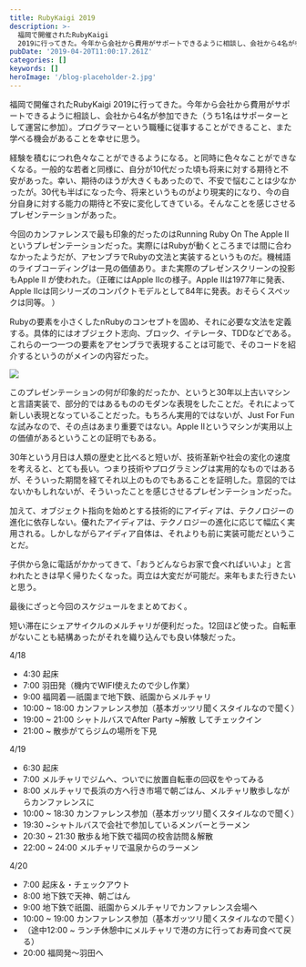 ```yaml
---
title: RubyKaigi 2019
description: >-
  福岡で開催されたRubyKaigi
  2019に行ってきた。今年から会社から費用がサポートできるように相談し、会社から4名が参加できた（うち1名はサポーターとして運営に参加）。プログラマーという職種に従事することができること、また学べる機会があることを幸せに思う。
pubDate: '2019-04-20T11:00:17.261Z'
categories: []
keywords: []
heroImage: '/blog-placeholder-2.jpg'
---
```


福岡で開催されたRubyKaigi 2019に行ってきた。今年から会社から費用がサポートできるように相談し、会社から4名が参加できた（うち1名はサポーターとして運営に参加）。プログラマーという職種に従事することができること、また学べる機会があることを幸せに思う。

経験を積むにつれ色々なことができるようになる。と同時に色々なことができなくなる。一般的な若者と同様に、自分が10代だった頃も将来に対する期待と不安があった。幸い、期待のほうが大きくもあったので、不安で悩むことは少なかったが。30代も半ばになった今、将来というものがより現実的になり、今の自分自身に対する能力の期待と不安に変化してきている。そんなことを感じさせるプレゼンテーションがあった。

今回のカンファレンスで最も印象的だったのはRunning Ruby On The Apple IIというプレゼンテーションだった。実際にはRubyが動くところまでは間に合わなかったようだが、アセンブラでRubyの文法と実装するというものだ。機械語のライブコーディングは一見の価値あり。また実際のプレゼンスクリーンの投影もApple II が使われた。（正確にはApple IIcの様子。Apple IIは1977年に発表、Apple IIcは同シリーズのコンパクトモデルとして84年に発表。おそらくスペックは同等。 ）

Rubyの要素を小さくしたnRubyのコンセプトを固め、それに必要な文法を定義する。具体的にはオブジェクト志向、ブロック、イテレータ、TDDなどである。これらの一つ一つの要素をアセンブラで表現することは可能で、そのコードを紹介するというのがメインの内容だった。

![](/astro/img/1__9wxLuDB96ce__szMlfna5Kw.jpeg)

このプレゼンテーションの何が印象的だったか、というと30年以上古いマシンと言語実装で、部分的ではあるもののモダンな表現をしたことだ。それによって新しい表現となっていることだった。もちろん実用的ではないが、Just For Funな試みなので、その点はあまり重要ではない。Apple IIというマシンが実用以上の価値があるということの証明でもある。

30年という月日は人類の歴史と比べると短いが、技術革新や社会の変化の速度を考えると、とても長い。つまり技術やプログラミングは実用的なものではあるが、そういった期間を経てそれ以上のものでもあることを証明した。意図的ではないかもしれないが、そういったことを感じさせるプレゼンテーションだった。

加えて、オブジェクト指向を始めとする技術的にアイディアは、テクノロジーの進化に依存しない。優れたアイディアは、テクノロジーの進化に応じて幅広く実用される。しかしながらアイディア自体は、それよりも前に実装可能だということだ。

子供から急に電話がかかってきて、「おうどんならお家で食べればいいよ」と言われたときは早く帰りたくなった。両立は大変だが可能だ。来年もまた行きたいと思う。

最後にざっと今回のスケジュールをまとめておく。

短い滞在にシェアサイクルのメルチャリが便利だった。12回ほど使った。自転車がないことも結構あったがそれを織り込んでも良い体験だった。

4/18

*   4:30 起床
*   7:00 羽田発（機内でWIFI使えたので少し作業）
*   9:00 福岡着 — 祇園まで地下鉄、祇園からメルチャリ
*   10:00 ~ 18:00 カンファレンス参加（基本ガッツリ聞くスタイルなので聞く）
*   19:00 ~ 21:00 シャトルバスでAfter Party ~解散 してチェックイン
*   21:00 ~ 散歩がてらジムの場所を下見

4/19

*   6:30 起床
*   7:00 メルチャリでジムへ、ついでに放置自転車の回収をやってみる
*   8:00 メルチャリで長浜の方へ行き市場で朝ごはん、メルチャリ散歩しながらカンファレンスに
*   10:00 ~ 18:30 カンファレンス参加（基本ガッツリ聞くスタイルなので聞く）
*   19:30 ~シャトルバスで会社で参加しているメンバーとラーメン
*   20:30 ~ 21:30 散歩＆地下鉄で福岡の校舎訪問＆解散
*   22:00 ~ 24:00 メルチャリで温泉からのラーメン

4/20

*   7:00 起床＆・チェックアウト
*   8:00 地下鉄で天神、朝ごはん
*   9:00 地下鉄で祇園、祇園からメルチャリでカンファレンス会場へ
*   10:00 ~ 19:00 カンファレンス参加（基本ガッツリ聞くスタイルなので聞く）
*   （途中12:00 ~ ランチ休憩中にメルチャリで港の方に行ってお寿司食べて戻る）
*   20:00 福岡発〜羽田へ